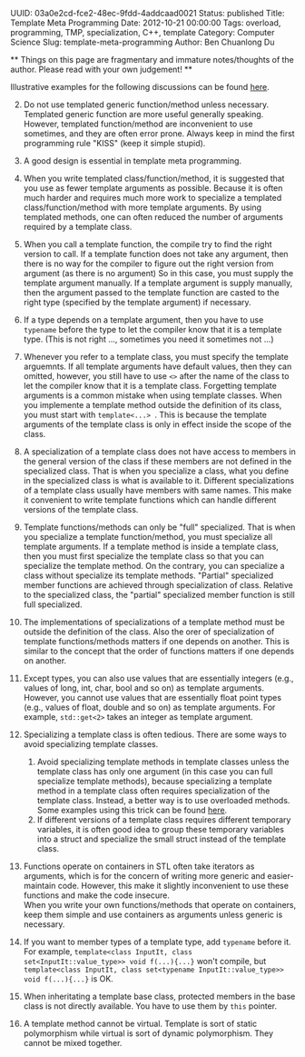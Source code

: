 UUID: 03a0e2cd-fce2-48ec-9fdd-4addcaad0021
Status: published
Title: Template Meta Programming
Date: 2012-10-21 00:00:00
Tags: overload, programming, TMP, specialization, C++, template
Category: Computer Science
Slug: template-meta-programming
Author: Ben Chuanlong Du

**
Things on this page are
fragmentary and immature notes/thoughts of the author.
Please read with your own judgement!
**


Illustrative examples for the following discussions can be found 
[here](https://github.com/dclong/cearn/tree/master/template).

2. Do not use templated generic function/method unless necessary. 
Templated generic function are more useful generally speaking.
However, templated function/method are inconvenient to use sometimes,
and they are often error prone.
Always keep in mind the first programming rule "KISS" (keep it simple stupid).

0. A good design is essential in template meta programming. 

1. When you write templated class/function/method, 
it is suggested that you use as fewer template arguments as possible. 
Because it is often much harder and requires much more work to specialize a 
templated class/function/method with more template arguments. 
By using templated methods, one can often reduced the number of arguments 
required by a template class. 

1. When you call a template function,
the compile try to find the right version to call.
If a template function does not take any argument,
then there is no way for the compiler to figure out the right version from argument (as there is no argument)
So in this case, 
you must supply the template argument manually.
If a template argument is supply manually,
then the argument passed to the template function are
casted to the right type (specified by the template argument) if necessary.

3. If a type depends on a template argument, 
then you have to use `typename` before the type to let the compiler 
know that it is a template type. (This is not right ..., sometimes you need it sometimes not ...)

5. Whenever you refer to a template class, 
you must specify the template arguemnts. 
If all template arguments have default values, 
then they can omitted, 
however, you still have to use `<>` after the name of the class
to let the compiler know that it is a template class.
Forgetting template arguments is a common mistake when using template classes. 
When you implemente a template method outside the definition of its class,
you must start with `template<...> `.
This is because the template arguments of the template class is only in effect
inside the scope of the class. 

6. A specialization of a template class does not have access to members in the 
general version of the class if these members are not defined in the specialized class.
That is when you specialize a class, 
what you define in the specialized class is what is available to it.
Different specializations of a template class usually have members with same names. 
This make it convenient to write template functions which can 
handle different versions of the template class. 

7. Template functions/methods can only be "full" specialized. 
That is when you specialize a template function/method, 
you must specialize all template arguments. 
If a template method is inside a template class, 
then you must first specialize the template class so that
you can specialize the template method. 
On the contrary, you can specialize a class without specialize 
its template methods. 
"Partial" specialized member functions are achieved through specialization of class.
Relative to the specialized class, 
the "partial" specialized member function is still full specialized. 

4. The implementations of specializations of a template method must be outside 
the definition of the class. 
Also the orer of specialization of template functions/methods
matters if one depends on another.
This is similar to the concept that the order of functions matters if one depends 
on another.

9. Except types, you can also use values that are essentially integers 
(e.g., values of long, int, char, bool and so on) as template arguments.
However, you cannot use values that are essentially float point types 
(e.g., values of float, double and so on) as template arguments. 
For example, `std::get<2>` takes an integer as template argument. 

10. Specializing a template class is often tedious. 
There are some ways to avoid specializing template classes. 
	1. Avoid specializing template methods in template classes unless the template class has only one argument 
	(in this case you can full specialize template methods), 
	because specializing a template method in a template class often 
	requires specialization of the template class. 
	Instead, a better way is to use overloaded methods. 
	Some examples using this trick can be found 
	[here](https://github.com/dclong/cearn/tree/master/template/overload-vs-specialization).
	2. If different versions of a template class requires different temporary variables, 
	it is often good idea to group these temporary variables into a struct and specialize 
	the small struct instead of the template class.

11. Functions operate on containers in STL often take iterators as arguments,
which is for the concern of writing more generic and easier-maintain code. 
However, this make it slightly inconvenient to use these functions and 
make the code insecure.  
When you write your own functions/methods that operate on containers, 
keep them simple and use containers as arguments unless generic is necessary. 

12. If you want to member types of a template type, add `typename` before it. 
For example, `template<class InputIt, class set<InputIt::value_type>> void f(...){...}` won't compile, 
but `template<class InputIt, class set<typename InputIt::value_type>> void f(...){...}` is OK.

13. When inheritating a template base class, 
protected members in the base class is not directly available.
You have to use them by `this` pointer. 

14. A template method cannot be virtual. 
Template is sort of static polymorphism while virtual is sort of dynamic polymorphism.
They cannot be mixed together. 



